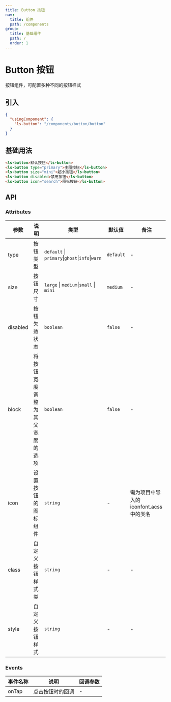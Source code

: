 ```yaml
---
title: Button 按钮
nav:
  title: 组件
  path: /components
group:
  title: 基础组件
  path: /
  order: 1
---
```


# Button 按钮

按钮组件，可配置多种不同的按钮样式

## 引入

```json
{
  "usingComponent": {
    "ls-button": "/components/button/button"
  }
}
```

## 基础用法

```html
<ls-button>默认按钮</ls-button>
<ls-button type="primary">主图按钮</ls-button>
<ls-button size="mini">超小按钮</ls-button>
<ls-button disabled>禁用按钮</ls-button>
<ls-button icon="search">图标按钮</ls-button>
```

## API

### Attributes

| 参数     | 说明                           | 类型                                            | 默认值    | 备注                                    |
| -------- | ------------------------------ | ----------------------------------------------- | --------- | --------------------------------------- |
| type     | 按钮类型                       | `default` \| `primary`\|`ghost`\|`info`\|`warn` | `default` | -                                       |
| size     | 按钮尺寸                       | `large` \| `medium`\|`small` \| `mini`          | `medium`  | -                                       |
| disabled | 按钮失效状态                   | `boolean`                                       | `false`   | -                                       |
| block    | 将按钮宽度调整为其父宽度的选项 | `boolean`                                       | `false`   | -                                       |
| icon     | 设置按钮的图标组件             | `string`                                        | -         | 需为项目中导入的 iconfont.acss 中的类名 |
| class    | 自定义按钮样式类               | `string`                                        | -         | -                                       |
| style    | 自定义按钮样式                 | `string`                                        | -         | -                                       |

### Events

| 事件名称 | 说明             | 回调参数 |
| -------- | ---------------- | -------- |
| onTap    | 点击按钮时的回调 | -        |
